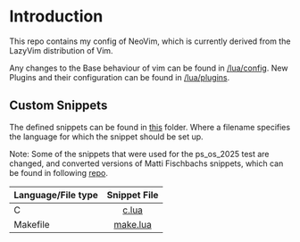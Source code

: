 # Introduction

This repo contains my config of NeoVim, which is currently derived from
the LazyVim distribution of Vim.

Any changes to the Base behaviour of vim can be found in [/lua/config](/lua/config).
New Plugins and their configuration can be found in [/lua/plugins](/lua/plugins).

## Custom Snippets

The defined snippets can be found in [this](/snippets) folder.
Where a filename specifies the language for which the snippet should be set up.

Note: Some of the snippets that were used for the ps_os_2025 test are changed,
and converted versions of Matti Fischbachs snippets, which can be found in
following [repo](https://github.com/jqyDee/ps_os_25s/tree/main/snippets).


| Language/File type | Snippet File |
|:---------|:-----------:|
| C        | [c.lua](/snippets/c.lua)|
| Makefile | [make.lua](/snippets/make.lua)|
